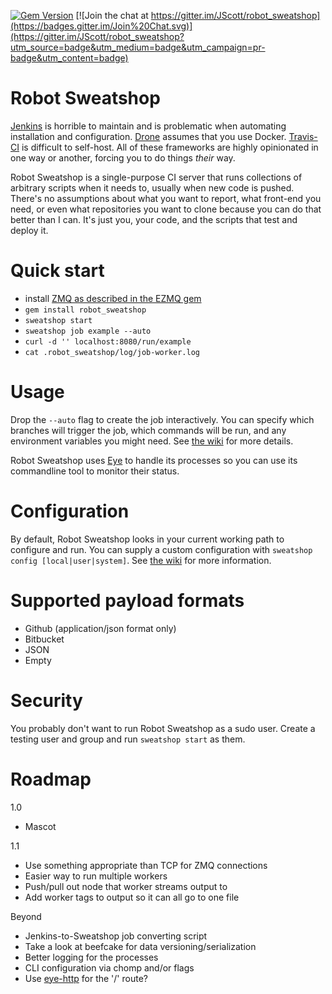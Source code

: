 [![Gem Version](https://badge.fury.io/rb/robot_sweatshop.svg)](http://badge.fury.io/rb/robot_sweatshop) [![Join the chat at https://gitter.im/JScott/robot_sweatshop](https://badges.gitter.im/Join%20Chat.svg)](https://gitter.im/JScott/robot_sweatshop?utm_source=badge&utm_medium=badge&utm_campaign=pr-badge&utm_content=badge)

# Robot Sweatshop

[Jenkins](http://jenkins-ci.org/) is horrible to maintain and is problematic when automating installation and configuration. [Drone](https://drone.io/) assumes that you use Docker. [Travis-CI](https://travis-ci.org/recent) is difficult to self-host. All of these frameworks are highly opinionated in one way or another, forcing you to do things _their_ way.

Robot Sweatshop is a single-purpose CI server that runs collections of arbitrary scripts when it needs to, usually when new code is pushed. There's no assumptions about what you want to report, what front-end you need, or even what repositories you want to clone because you can do that better than I can. It's just you, your code, and the scripts that test and deploy it.

# Quick start

- install [ZMQ as described in the EZMQ gem](https://github.com/colstrom/ezmq#operating-system-notes)
- `gem install robot_sweatshop`
- `sweatshop start`
- `sweatshop job example --auto`
- `curl -d '' localhost:8080/run/example`
- `cat .robot_sweatshop/log/job-worker.log`

# Usage

Drop the `--auto` flag to create the job interactively. You can specify which branches will trigger the job, which commands will be run, and any environment variables you might need. See [the wiki](https://github.com/JScott/robot_sweatshop/wiki/Job-configuration) for more details.

Robot Sweatshop uses [Eye](https://github.com/kostya/eye) to handle its processes so you can use its commandline tool to monitor their status.

# Configuration

By default, Robot Sweatshop looks in your current working path to configure and run. You can supply a custom configuration with `sweatshop config [local|user|system]`. See [the wiki](https://github.com/JScott/robot_sweatshop/wiki) for more information.

# Supported payload formats

- Github (application/json format only)
- Bitbucket
- JSON
- Empty

# Security

You probably don't want to run Robot Sweatshop as a sudo user. Create a testing user and group and run `sweatshop start` as them.

# Roadmap

1.0

- Mascot

1.1

- Use something appropriate than TCP for ZMQ connections
- Easier way to run multiple workers
- Push/pull out node that worker streams output to
- Add worker tags to output so it can all go to one file

Beyond

- Jenkins-to-Sweatshop job converting script
- Take a look at beefcake for data versioning/serialization
- Better logging for the processes
- CLI configuration via chomp and/or flags
- Use [eye-http](https://github.com/kostya/eye-http) for the '/' route?
